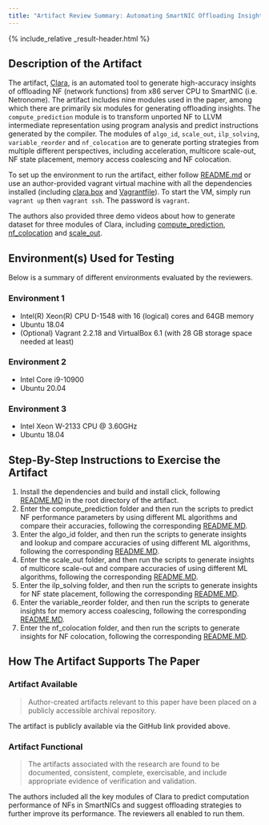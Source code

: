 ```yaml
---
title: "Artifact Review Summary: Automating SmartNIC Offloading Insights for Network Functions"
---
```


{% include_relative _result-header.html %}

## Description of the Artifact

The artifact, [Clara](https://github.com/824728350/Clara), is
an automated tool to generate high-accuracy insights of
offloading NF (network functions) from x86 server CPU to SmartNIC (i.e. Netronome).
The artifact includes nine modules used in the paper, among which
there are primarily six modules for generating offloading insights.
The `compute_prediction` module is to transform unported NF to LLVM
intermediate representation using program analysis and predict instructions
generated by the compiler.
The modules of `algo_id`, `scale_out`, `ilp_solving`, `variable_reorder` and
`nf_colocation` are to generate porting strategies from multiple different perspectives,
including acceleration, multicore scale-out, NF state placement, memory access coalescing and NF colocation.

To set up the environment to run the artifact, either follow
[README.md](https://github.com/824728350/Clara#readme) or use
an author-provided vagrant virtual machine with all the dependencies installed (including
[clara.box](https://www.dropbox.com/sh/h0x0z4wvy4llk20/AAAlR5kDOKp0dLwhkT16T9Bya/clara.box?dl=0)
and [Vagrantfile](https://www.dropbox.com/sh/h0x0z4wvy4llk20/AABYUEdE471bNCRycj40WHvOa/Vagrantfile?dl=0)).
To start the VM, simply run `vagrant up` then `vagrant ssh`. The password is `vagrant`.

The authors also provided three demo videos about how to generate dataset for three modules of Clara, including
[compute\_prediction](https://www.dropbox.com/sh/h0x0z4wvy4llk20/AAAH50sW5MSQ0vN3NXpRNLMCa/compute_prediction_data_generation.mpg?dl=0),
[nf\_colocation](https://www.dropbox.com/sh/h0x0z4wvy4llk20/AAAC24FZBENuQ8Cl97NPFYiPa/nf_colocation_data_generation.mp4?dl=0)
and [scale\_out](https://www.dropbox.com/sh/h0x0z4wvy4llk20/AAA2hfwc030OLTNCVcBcvDdPa/scale_out_data_generation.mp4?dl=0).

## Environment(s) Used for Testing

Below is a summary of different environments evaluated by the reviewers.

### Environment 1

- Intel(R) Xeon(R) CPU D-1548 with 16 (logical) cores and 64GB memory
- Ubuntu 18.04
- (Optional) Vagrant 2.2.18 and VirtualBox 6.1 (with 28 GB storage space needed at least)

### Environment 2

- Intel Core i9-10900
- Ubuntu 20.04

### Environment 3

- Intel Xeon W-2133 CPU @ 3.60GHz
- Ubuntu 18.04

## Step-By-Step Instructions to Exercise the Artifact

1. Install the dependencies and build and install click, following [README.MD](https://github.com/824728350/Clara#readme) in the root directory of the artifact.
2. Enter the compute_prediction folder and then run the scripts to predict NF performance parameters by using different ML algorithms and compare their accuracies, following the corresponding [README.MD](https://github.com/824728350/Clara/blob/master/compute_prediction/README.md).
3. Enter the algo_id folder, and then run the scripts to generate insights and lookup and compare accuracies of using different ML algorithms, following the corresponding [README.MD](https://github.com/824728350/Clara/blob/master/algo_id/README.md).
4. Enter the scale_out folder, and then run the scripts to generate insights of multicore scale-out and compare accuracies of using different ML algorithms, following the corresponding [README.MD](https://github.com/824728350/Clara/blob/master/scale_out/README.md).
5. Enter the ilp_solving folder, and then run the scripts to generate insights for NF state placement, following the corresponding [README.MD](https://github.com/824728350/Clara/blob/master/ilp_solving/README.md).
6. Enter the variable_reorder folder, and then run the scripts to generate insights for memory access coalescing, following the corresponding [README.MD](https://github.com/824728350/Clara/blob/master/variable_reorder/README.md).
7. Enter the nf_colocation folder, and then run the scripts to generate insights for NF colocation, following the corresponding [README.MD](https://github.com/824728350/Clara/blob/master/nf_colocation/README.md).

## How The Artifact Supports The Paper

### Artifact Available

> Author-created artifacts relevant to this paper have been placed on a publicly accessible archival repository.

The artifact is publicly available via the GitHub link provided above.

### Artifact Functional

> The artifacts associated with the research are found to be documented, consistent, complete, exercisable, and include appropriate evidence of verification and validation.

The authors included all the key modules of Clara to predict computation performance
of NFs in SmartNICs and suggest offloading strategies to further improve its performance.
The reviewers all enabled to run them.


